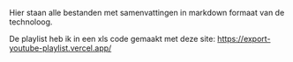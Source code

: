 Hier staan alle bestanden met samenvattingen in markdown formaat van de technoloog.

De playlist heb ik in een xls code gemaakt met deze site:  https://export-youtube-playlist.vercel.app/


